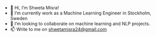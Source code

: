 - 👋 Hi, I’m Shweta Misra!
- 🌱 I’m currently work as a Machine Learning Engineer in Stockholm, Sweden
- 💞️ I’m looking to collaborate on machine learning and NLP projects.
- 📫 Write to me on shwetamisra24@gmail.com

<!---
shweta-24/shweta-24 is a ✨ special ✨ repository because its `README.md` (this file) appears on your GitHub profile.
You can click the Preview link to take a look at your changes.
--->
